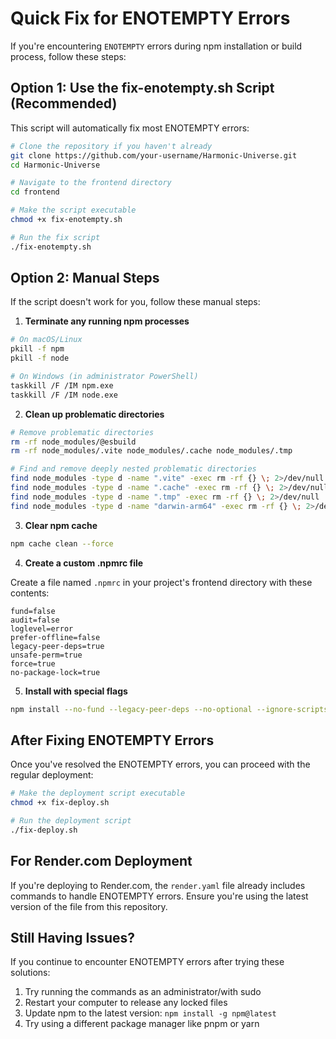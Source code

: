 # Quick Fix for ENOTEMPTY Errors

If you're encountering `ENOTEMPTY` errors during npm installation or build process, follow these steps:

## Option 1: Use the fix-enotempty.sh Script (Recommended)

This script will automatically fix most ENOTEMPTY errors:

```bash
# Clone the repository if you haven't already
git clone https://github.com/your-username/Harmonic-Universe.git
cd Harmonic-Universe

# Navigate to the frontend directory
cd frontend

# Make the script executable
chmod +x fix-enotempty.sh

# Run the fix script
./fix-enotempty.sh
```

## Option 2: Manual Steps

If the script doesn't work for you, follow these manual steps:

1. **Terminate any running npm processes**

```bash
# On macOS/Linux
pkill -f npm
pkill -f node

# On Windows (in administrator PowerShell)
taskkill /F /IM npm.exe
taskkill /F /IM node.exe
```

2. **Clean up problematic directories**

```bash
# Remove problematic directories
rm -rf node_modules/@esbuild
rm -rf node_modules/.vite node_modules/.cache node_modules/.tmp

# Find and remove deeply nested problematic directories
find node_modules -type d -name ".vite" -exec rm -rf {} \; 2>/dev/null || true
find node_modules -type d -name ".cache" -exec rm -rf {} \; 2>/dev/null || true
find node_modules -type d -name ".tmp" -exec rm -rf {} \; 2>/dev/null || true
find node_modules -type d -name "darwin-arm64" -exec rm -rf {} \; 2>/dev/null || true
```

3. **Clear npm cache**

```bash
npm cache clean --force
```

4. **Create a custom .npmrc file**

Create a file named `.npmrc` in your project's frontend directory with these contents:

```
fund=false
audit=false
loglevel=error
prefer-offline=false
legacy-peer-deps=true
unsafe-perm=true
force=true
no-package-lock=true
```

5. **Install with special flags**

```bash
npm install --no-fund --legacy-peer-deps --no-optional --ignore-scripts --force --no-package-lock --unsafe-perm
```

## After Fixing ENOTEMPTY Errors

Once you've resolved the ENOTEMPTY errors, you can proceed with the regular deployment:

```bash
# Make the deployment script executable
chmod +x fix-deploy.sh

# Run the deployment script
./fix-deploy.sh
```

## For Render.com Deployment

If you're deploying to Render.com, the `render.yaml` file already includes commands to handle ENOTEMPTY errors. Ensure you're using the latest version of the file from this repository.

## Still Having Issues?

If you continue to encounter ENOTEMPTY errors after trying these solutions:

1. Try running the commands as an administrator/with sudo
2. Restart your computer to release any locked files
3. Update npm to the latest version: `npm install -g npm@latest`
4. Try using a different package manager like pnpm or yarn
